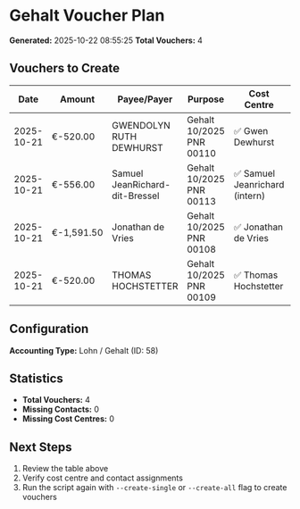 # Gehalt Voucher Plan

**Generated:** 2025-10-22 08:55:25
**Total Vouchers:** 4

## Vouchers to Create

| Date | Amount | Payee/Payer | Purpose | Cost Centre | Contact | Belegkategorie | Voucher Number |
|------|--------|-------------|---------|-------------|---------|----------------|----------------|
| 2025-10-21 | €-520.00 | GWENDOLYN RUTH DEWHURST | Gehalt 10/2025 PNR 00110 | ✅ Gwen Dewhurst | ✅ Gwen Dewhurst | Lohn / Gehalt | B-2025-93073 |
| 2025-10-21 | €-556.00 | Samuel JeanRichard-dit-Bressel | Gehalt 10/2025 PNR 00113 | ✅ Samuel Jeanrichard (intern) | ✅ Samuel Jeanrichard | Lohn / Gehalt | B-2025-93074 |
| 2025-10-21 | €-1,591.50 | Jonathan de Vries | Gehalt 10/2025 PNR 00108 | ✅ Jonathan de Vries | ✅ Jonathan de Vries | Lohn / Gehalt | B-2025-93075 |
| 2025-10-21 | €-520.00 | THOMAS HOCHSTETTER | Gehalt 10/2025 PNR 00109 | ✅ Thomas Hochstetter | ✅ Thomas Hochstetter | Lohn / Gehalt | B-2025-93076 |

## Configuration

**Accounting Type:** Lohn / Gehalt (ID: 58)

## Statistics

- **Total Vouchers:** 4
- **Missing Contacts:** 0
- **Missing Cost Centres:** 0

## Next Steps

1. Review the table above
2. Verify cost centre and contact assignments
3. Run the script again with `--create-single` or `--create-all` flag to create vouchers